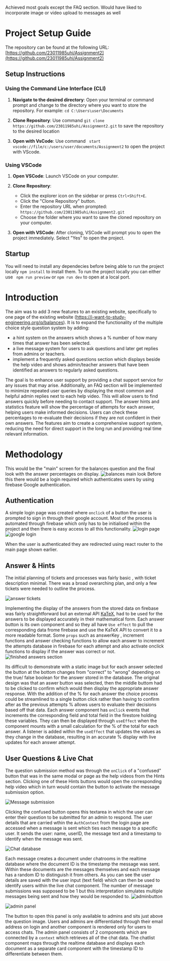 

Achieved most goals except the FAQ section.
Would have liked to incorporate image or video upload to messages as well


# Project Setup Guide

The repository can be found at the following URL:
[https://github.com/23011985uhi/Assignment2](https://github.com/23011985uhi/Assignment2)

## Setup Instructions

### Using the Command Line Interface (CLI)

1. **Navigate to the desired directory**:
   Open your terminal or command prompt and change to the directory where you want to store the repository. For example: ``` cd C:\Users\user\Documents ```

2. **Clone Repository**:
  Use command ``` git clone https://github.com/23011985uhi/Assignment2.git ``` to save the repository to the desired location

3. **Open with VsCode**:
   Use command ``` start vscode://file/c:/users/user/documents/Assignment2``` to open the project with VScode.

### Using VSCode

1. **Open VSCode**:
   Launch VSCode on your computer.

2. **Clone Repository**:
   - Click the explorer icon on the sidebar or press `Ctrl+Shift+E`.
   - Click the "Clone Repository" button.
   - Enter the repository URL when prompted: ``` https://github.com/23011985uhi/Assignment2.git ```
   - Choose the folder where you want to save the cloned repository on your computer.

3. **Open with VSCode**:
   After cloning, VSCode will prompt you to open the project immediately. Select "Yes" to open the project.

## Startup
You will need to install any dependecies before being able to run the project locally
``` npm install ```
to install them.
To run the project locally you can either use ``` npm run preview``` or ```npm run dev``` to open at a local port.


# Introduction

The aim was to add 3 new features to an existing website, specifically to one page of the existing website (https://i-want-to-study-engineering.org/q/balances). It is to expand the functionality of the multiple choice style question system by adding:

- a hint system on the answers which shows a % number of how many times that answer has been selected.
- a live message system for users to ask questions and later get replies from admins or teachers.
- implement a frequently asked questions section which displays beside the help video and shows admin/teacher answers that have been identified as answers to regularly asked questions.
  
The goal is to enhance user support by providing a chat support service for any issues that may arise. Additionally, an FAQ section will be implemented to minimize repeated user queries by displaying the most common and helpful admin replies next to each help video. This will allow users to find answers quickly before needing to contact support. The answer hints and statistics feature will show the percentage of attempts for each answer, helping users make informed decisions. Users can check these percentages to re-evaluate their decisions if they are not confident in their own answers. 
The features aim to create a comprehensive support system, reducing the need for direct support in the long run and providing real time relevant information.

# Methodology
This would be the "main" screen for the balances question and the final look with the answer percentages on display. 
![balances main look](https://github.com/23011985uhi/Assignment2/blob/main/balances%20question.PNG)
Before this there would be a login required which authenticates users by using firebase Google authentication.

## Authentication
A simple login page was created where ```onclick``` of a button the user is prompted to sign in through their google account. Most of the process is automated through firebase which only has to be initialised within the project and then there is easy access to all this functionality.
![login page](https://github.com/23011985uhi/Assignment2/blob/main/login%20page.PNG) 
![google login](https://github.com/23011985uhi/Assignment2/blob/main/google%20login.PNG)

When the user is authenticated they are redirected using react router to the main page shown earlier.

## Answer & Hints
The initial planning of tickets and processes was fairly basic , with ticket description minimal. There was a broad overarching plan, and only a few tickets were needed to outline the process.

![answer tickets](https://github.com/23011985uhi/Assignment2/blob/main/answer%20tickets.PNG)

Implementing the display of the answers from the stored data on firebase was fairly straightforward but an external API [KaTeX](https://katex.org/), had to be used for the answers to be displayed accurately in their mathematical form. Each answer button is its own component and so they all have ```Use effect``` to pull the corresponding data frome firebase and use the KaTeX API to convert it to a more readable format. Some ```props``` such as answerKey , increment functions and answer checking functions to allow each answer to increment the attempts database in firebase for each attempt and also activate onclick functions to display if the answer was correct or not.
![finished answers section](https://github.com/23011985uhi/Assignment2/blob/main/answers.PNG)

Its difficult to demonstrate with a static image but for each answer selected the button at the bottom changes from "correct" to "wrong" depending on the true/ false boolean for the answer stored in the database. The original design was that an aswer button was selected, then the middle buttom had to be clicked to confirm which would then display the appropriate answer response. With the addition of the % for each answer the choice process could be streamlined to a single button click rather than having to confirm after as the previous attempts % allows users to evaluate their decisions based off that data.
Each answer component has ```onClick``` events that increments the corresponding field and total field in the firestore holding these variables. They can then be displayed through ```useEffect``` when the component mounts with a small calculation for the % of the total for each answer. A listener is added within the ```useEffect``` that updates the values as they change in the database, resulting in an accurate % display with live updates for each answer attempt.

## User Questions & Live Chat
The question submission method was through the ```onClick``` of a "confused" button that was in the same modal or page as the help videos from the Hints section. Clicking one of these Hints buttons would open the corresponding help video which in turn would contain the button to activate the message submission option.

![Message submission](https://github.com/23011985uhi/Assignment2/blob/main/help%20modal.PNG)

Clicking the confused button opens this textarea in which the user can enter their question to be submitted for an admin to respond. The user details that are carried wthin the ```AuthContext``` from the login page are accessed when a message is sent which ties each message to a specific user. It sends the user: name, userID, the message text and a timestamp to identify when the message was sent.

![Chat database](https://github.com/23011985uhi/Assignment2/blob/main/Chat%20db.PNG)

Each message creates a document under chatrooms in the realtime database where the document ID is the timestamp the message was sent. Within these documents are the messages themselves and each message has a random ID to distinguish it from others. As you can see the user details are saved with the user input (text field) which can then be used to identify users within the live chat component. The number of message submissions was supposed to be 1 but this interpretation simulates multiple messages being sent and how they would be responded to. 
![adminbutton](https://github.com/23011985uhi/Assignment2/blob/main/adminbutton.PNG)

![admin panel](https://github.com/23011985uhi/Assignment2/blob/main/admin%20panel.PNG)

The button to open this panel is only available to admins and sits just above the question image. Users and admins are differentiated through their email address on login and another component is rendered only for users to access chats. The admin panel consists of 2 components which are connected by a ```context``` which retrieves all of the chat data. The chatlist component maps through the realtime database and displays each document as a separate card component with the timestamp ID to differentiate between them. 


